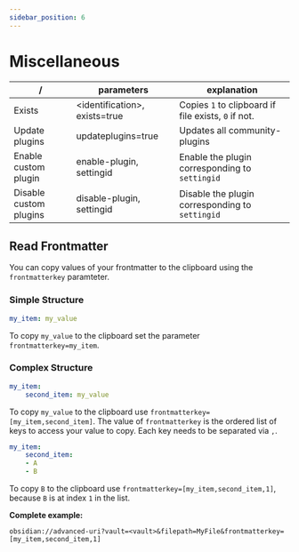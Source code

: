```yaml
---
sidebar_position: 6
---
```


# Miscellaneous
| /                      | parameters                     | explanation                                         |
| ---------------------- | ------------------------------ | --------------------------------------------------- |
| Exists                 | <identification\>, exists=true | Copies `1` to clipboard if file exists, `0` if not. |
| Update plugins         | updateplugins=true             | Updates all community-plugins                       |
| Enable custom plugin   | enable-plugin, settingid       | Enable the plugin corresponding to `settingid`      |
| Disable custom plugins | disable-plugin, settingid      | Disable the plugin corresponding to `settingid`     |

## Read Frontmatter

You can copy values of your frontmatter to the clipboard using the `frontmatterkey` paramteter.

### Simple Structure
```yaml
my_item: my_value
```
To copy `my_value` to the clipboard set the parameter `frontmatterkey=my_item`.

### Complex Structure
```yaml
my_item:
    second_item: my_value
```
To copy `my_value` to the clipboard use `frontmatterkey=[my_item,second_item]`.  The value of `frontmatterkey` is the ordered list of keys to access your value to copy. Each key needs to be separated via `,`.

```yaml
my_item:
    second_item:
    - A
    - B
```
To copy `B` to the clipboard use `frontmatterkey=[my_item,second_item,1]`, because `B` is at index `1` in the list.

**Complete example:**
```
obsidian://advanced-uri?vault=<vault>&filepath=MyFile&frontmatterkey=[my_item,second_item,1]
```
